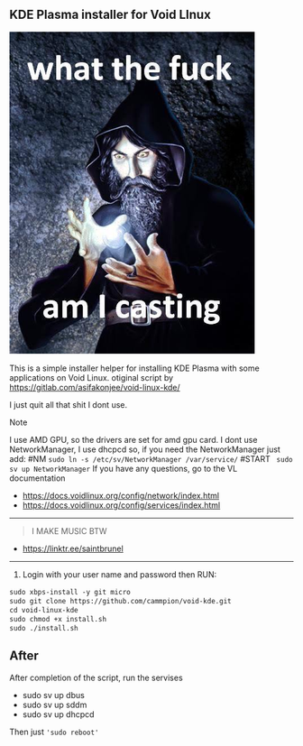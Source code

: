 ## KDE Plasma installer for Void LInux


![Alt text](https://github.com/cammpion/void-kde/blob/main/void.jpg?raw=true)


This is a simple installer helper for installing KDE Plasma with some applications on Void Linux.
otiginal script by https://gitlab.com/asifakonjee/void-linux-kde/

I just quit all that shit I dont use.



> [!NOTE]
>I use AMD GPU, so the drivers are set for amd gpu card.
> I dont use NetworkManager, I use dhcpcd
so, if you need the NetworkManager just add:
>    #NM
   ```sudo ln -s /etc/sv/NetworkManager /var/service/```
   #START
  ``` sudo sv up NetworkManager```
> If you have any questions, go to the VL documentation
> - https://docs.voidlinux.org/config/network/index.html
> - https://docs.voidlinux.org/config/services/index.html

---
>I MAKE MUSIC BTW 
- https://linktr.ee/saintbrunel

---


1. Login with your user name and password then RUN:
  
```
sudo xbps-install -y git micro
sudo git clone https://github.com/cammpion/void-kde.git
cd void-linux-kde
sudo chmod +x install.sh 
sudo ./install.sh
```

## After
After completion of the script, run the servises

- sudo sv up dbus
- sudo sv up sddm
- sudo sv up dhcpcd

Then just `'sudo reboot'`  
